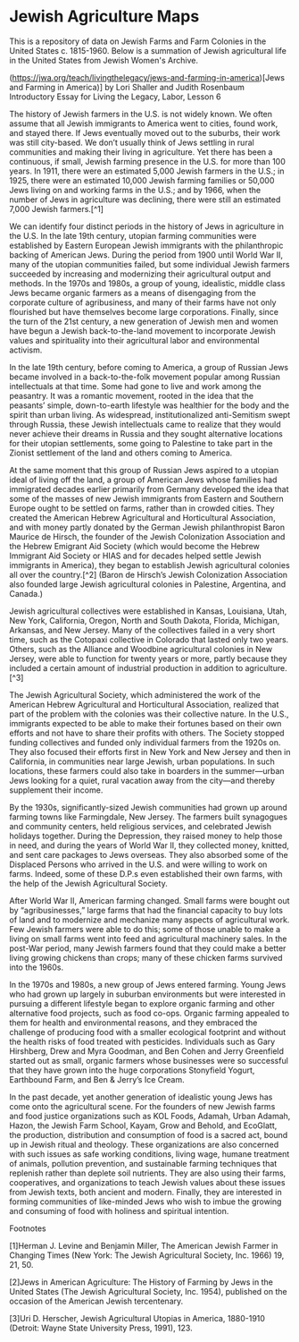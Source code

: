 # Jewish Agriculture Maps

This is a repository of data on Jewish Farms and Farm Colonies in the United States c. 1815-1960. 
Below is a summation of Jewish agricultural life in the United States from Jewish Women's Archive.

  (https://jwa.org/teach/livingthelegacy/jews-and-farming-in-america)[Jews and Farming in America)]
  by Lori Shaller and Judith Rosenbaum
  Introductory Essay for Living the Legacy, Labor, Lesson 6

  The history of Jewish farmers in the U.S. is not widely known. We often assume that all Jewish immigrants to America went to cities, found work, and stayed there. If Jews eventually moved out to the suburbs, their work was still city-based. We don’t usually think of Jews settling in rural communities and making their living in agriculture. Yet there has been a continuous, if small, Jewish farming presence in the U.S. for more than 100 years. In 1911, there were an estimated 5,000 Jewish farmers in the U.S.; in 1925, there were an estimated 10,000 Jewish farming families or 50,000 Jews living on and working farms in the U.S.; and by 1966, when the number of Jews in agriculture was declining, there were still an estimated 7,000 Jewish farmers.[^1]

  We can identify four distinct periods in the history of Jews in agriculture in the U.S. In the late 19th century, utopian farming communities were established by Eastern European Jewish immigrants with the philanthropic backing of American Jews. During the period from 1900 until World War II, many of the utopian communities failed, but some individual Jewish farmers succeeded by increasing and modernizing their agricultural output and methods. In the 1970s and 1980s, a group of young, idealistic, middle class Jews became organic farmers as a means of disengaging from the corporate culture of agribusiness, and many of their farms have not only flourished but have themselves become large corporations. Finally, since the turn of the 21st century, a new generation of Jewish men and women have begun a Jewish back-to-the-land movement to incorporate Jewish values and spirituality into their agricultural labor and environmental activism.

  In the late 19th century, before coming to America, a group of Russian Jews became involved in a back-to-the-folk movement popular among Russian intellectuals at that time. Some had gone to live and work among the peasantry. It was a romantic movement, rooted in the idea that the peasants’ simple, down-to-earth lifestyle was healthier for the body and the spirit than urban living. As widespread, institutionalized anti-Semitism swept through Russia, these Jewish intellectuals came to realize that they would never achieve their dreams in Russia and they sought alternative locations for their utopian settlements, some going to Palestine to take part in the Zionist settlement of the land and others coming to America.

  At the same moment that this group of Russian Jews aspired to a utopian ideal of living off the land, a group of American Jews whose families had immigrated decades earlier primarily from Germany developed the idea that some of the masses of new Jewish immigrants from Eastern and Southern Europe ought to be settled on farms, rather than in crowded cities. They created the American Hebrew Agricultural and Horticultural Association, and with money partly donated by the German Jewish philanthropist Baron Maurice de Hirsch, the founder of the Jewish Colonization Association and the Hebrew Emigrant Aid Society (which would become the Hebrew Immigrant Aid Society or HIAS and for decades helped settle Jewish immigrants in America), they began to establish Jewish agricultural colonies all over the country.[^2] (Baron de Hirsch’s Jewish Colonization Association also founded large Jewish agricultural colonies in Palestine, Argentina, and Canada.)

  Jewish agricultural collectives were established in Kansas, Louisiana, Utah, New York, California, Oregon, North and South Dakota, Florida, Michigan, Arkansas, and New Jersey. Many of the collectives failed in a very short time, such as the Cotopaxi collective in Colorado that lasted only two years. Others, such as the Alliance and Woodbine agricultural colonies in New Jersey, were able to function for twenty years or more, partly because they included a certain amount of industrial production in addition to agriculture.[^3]

  The Jewish Agricultural Society, which administered the work of the American Hebrew Agricultural and Horticultural Association, realized that part of the problem with the colonies was their collective nature. In the U.S., immigrants expected to be able to make their fortunes based on their own efforts and not have to share their profits with others. The Society stopped funding collectives and funded only individual farmers from the 1920s on. They also focused their efforts first in New York and New Jersey and then in California, in communities near large Jewish, urban populations. In such locations, these farmers could also take in boarders in the summer—urban Jews looking for a quiet, rural vacation away from the city—and thereby supplement their income.

  By the 1930s, significantly-sized Jewish communities had grown up around farming towns like Farmingdale, New Jersey. The farmers built synagogues and community centers, held religious services, and celebrated Jewish holidays together. During the Depression, they raised money to help those in need, and during the years of World War II, they collected money, knitted, and sent care packages to Jews overseas. They also absorbed some of the Displaced Persons who arrived in the U.S. and were willing to work on farms. Indeed, some of these D.P.s even established their own farms, with the help of the Jewish Agricultural Society.

  After World War II, American farming changed. Small farms were bought out by “agribusinesses,” large farms that had the financial capacity to buy lots of land and to modernize and mechanize many aspects of agricultural work. Few Jewish farmers were able to do this; some of those unable to make a living on small farms went into feed and agricultural machinery sales. In the post-War period, many Jewish farmers found that they could make a better living growing chickens than crops; many of these chicken farms survived into the 1960s.

  In the 1970s and 1980s, a new group of Jews entered farming. Young Jews who had grown up largely in suburban environments but were interested in pursuing a different lifestyle began to explore organic farming and other alternative food projects, such as food co-ops. Organic farming appealed to them for health and environmental reasons, and they embraced the challenge of producing food with a smaller ecological footprint and without the health risks of food treated with pesticides. Individuals such as Gary Hirshberg, Drew and Myra Goodman, and Ben Cohen and Jerry Greenfield started out as small, organic farmers whose businesses were so successful that they have grown into the huge corporations Stonyfield Yogurt, Earthbound Farm, and Ben & Jerry’s Ice Cream.

  In the past decade, yet another generation of idealistic young Jews has come onto the agricultural scene. For the founders of new Jewish farms and food justice organizations such as KOL Foods, Adamah, Urban Adamah, Hazon, the Jewish Farm School, Kayam, Grow and Behold, and EcoGlatt, the production, distribution and consumption of food is a sacred act, bound up in Jewish ritual and theology. These organizations are also concerned with such issues as safe working conditions, living wage, humane treatment of animals, pollution prevention, and sustainable farming techniques that replenish rather than deplete soil nutrients. They are also using their farms, cooperatives, and organizations to teach Jewish values about these issues from Jewish texts, both ancient and modern. Finally, they are interested in forming communities of like-minded Jews who wish to imbue the growing and consuming of food with holiness and spiritual intention.

  Footnotes

  [1]Herman J. Levine and Benjamin Miller, The American Jewish Farmer in Changing Times (New York: The Jewish Agricultural Society, Inc. 1966) 19, 21, 50.

  [2]Jews in American Agriculture: The History of Farming by Jews in the United States (The Jewish Agricultural Society, Inc. 1954), published on the occasion of the American Jewish tercentenary.

  [3]Uri D. Herscher, Jewish Agricultural Utopias in America, 1880-1910 (Detroit: Wayne State University Press, 1991), 123.

